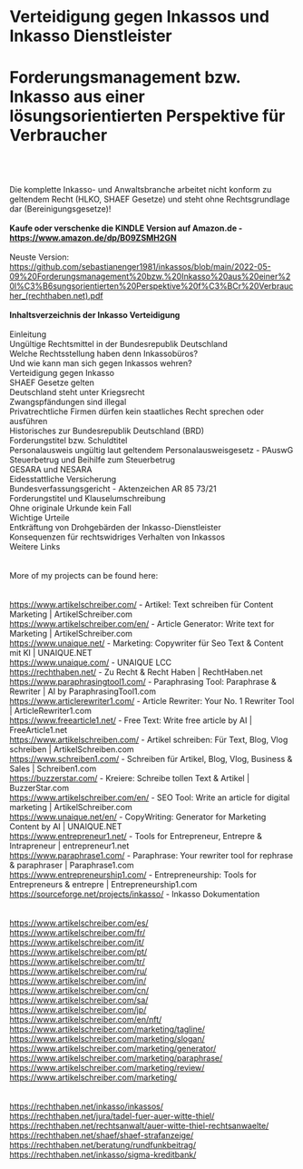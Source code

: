 # Verteidigung gegen Inkassos und Inkasso Dienstleister
<strong><h1>Forderungsmanagement bzw. Inkasso aus einer lösungsorientierten Perspektive für Verbraucher</h1></strong><br><br>
<br>
Die komplette Inkasso- und Anwaltsbranche arbeitet nicht konform zu geltendem Recht (HLKO, SHAEF Gesetze) und steht ohne Rechtsgrundlage dar (Bereinigungsgesetze)!
<br><br>
<strong>Kaufe oder verschenke die KINDLE Version auf Amazon.de - https://www.amazon.de/dp/B09ZSMH2GN </strong>
<br><br>
Neuste Version: https://github.com/sebastianenger1981/inkassos/blob/main/2022-05-09%20Forderungsmanagement%20bzw.%20Inkasso%20aus%20einer%20l%C3%B6sungsorientierten%20Perspektive%20f%C3%BCr%20Verbraucher_(rechthaben.net).pdf
<br><br>
<b>Inhaltsverzeichnis der Inkasso Verteidigung</b><br><br>
Einleitung<br>
Ungültige Rechtsmittel in der Bundesrepublik Deutschland<br>
Welche Rechtsstellung haben denn Inkassobüros?<br>
Und wie kann man sich gegen Inkassos wehren?<br>
Verteidigung gegen Inkasso<br>
SHAEF Gesetze gelten<br>
Deutschland steht unter Kriegsrecht<br>
Zwangspfändungen sind illegal<br>
Privatrechtliche Firmen dürfen kein staatliches Recht sprechen oder ausführen<br>
Historisches zur Bundesrepublik Deutschland (BRD)<br>
Forderungstitel bzw. Schuldtitel<br>
Personalausweis ungültig laut geltendem Personalausweisgesetz - PAuswG<br>
Steuerbetrug und Beihilfe zum Steuerbetrug<br>
GESARA und NESARA<br>
Eidesstattliche Versicherung<br>
Bundesverfassungsgericht - Aktenzeichen AR 85 73/21<br>
Forderungstitel und Klauselumschreibung<br>
Ohne originale Urkunde kein Fall<br>
Wichtige Urteile<br>
Entkräftung von Drohgebärden der Inkasso-Dienstleister<br>
Konsequenzen für rechtswidriges Verhalten von Inkassos<br>
Weitere Links<br>
<br><br>
More of my projects can be found here:<br>
<br><br>
https://www.artikelschreiber.com/ - Artikel: Text schreiben für Content Marketing | ArtikelSchreiber.com<br>
https://www.artikelschreiber.com/en/ - Article Generator: Write text for Marketing | ArtikelSchreiber.com<br>
https://www.unaique.net/ - Marketing: Copywriter für Seo Text & Content mit KI | UNAIQUE.NET <br>
https://www.unaique.com/ - UNAIQUE LCC<br>
https://rechthaben.net/ - Zu Recht & Recht Haben | RechtHaben.net<br>
https://www.paraphrasingtool1.com/ - Paraphrasing Tool: Paraphrase & Rewriter | AI by ParaphrasingTool1.com<br>
https://www.articlerewriter1.com/ - Article Rewriter: Your No. 1 Rewriter Tool | ArticleRewriter1.com<br>
https://www.freearticle1.net/ - Free Text: Write free article by AI | FreeArticle1.net<br>
https://www.artikelschreiben.com/ - Artikel schreiben: Für Text, Blog, Vlog schreiben | ArtikelSchreiben.com<br>
https://www.schreiben1.com/ - Schreiben für Artikel, Blog, Vlog, Business & Sales | Schreiben1.com<br>
https://buzzerstar.com/ - Kreiere: Schreibe tollen Text & Artikel | BuzzerStar.com<br>
https://www.artikelschreiber.com/en/ - SEO Tool: Write an article for digital marketing | ArtikelSchreiber.com<br>
https://www.unaique.net/en/ - CopyWriting: Generator for Marketing Content by AI | UNAIQUE.NET<br>
https://www.entrepreneur1.net/ - Tools for Entrepreneur, Entrepre & Intrapreneur | entrepreneur1.net<br>
https://www.paraphrase1.com/ - Paraphrase: Your rewriter tool for rephrase & paraphraser | Paraphrase1.com<br>
https://www.entrepreneurship1.com/ - Entrepreneurship: Tools for Entrepreneurs & entrepre | Entrepreneurship1.com<br>
https://sourceforge.net/projects/inkasso/ - Inkasso Dokumentation<br>
<br><br>
https://www.artikelschreiber.com/es/<br />
https://www.artikelschreiber.com/fr/<br />
https://www.artikelschreiber.com/it/<br />
https://www.artikelschreiber.com/pt/<br />
https://www.artikelschreiber.com/tr/<br />
https://www.artikelschreiber.com/ru/<br />
https://www.artikelschreiber.com/in/<br />
https://www.artikelschreiber.com/cn/<br />
https://www.artikelschreiber.com/sa/<br />
https://www.artikelschreiber.com/jp/<br />
https://www.artikelschreiber.com/en/nft/<br />
https://www.artikelschreiber.com/marketing/tagline/<br />
https://www.artikelschreiber.com/marketing/slogan/<br />
https://www.artikelschreiber.com/marketing/generator/<br />
https://www.artikelschreiber.com/marketing/paraphrase/<br />
https://www.artikelschreiber.com/marketing/review/<br />
https://www.artikelschreiber.com/marketing/<br />
<br><br>
https://rechthaben.net/inkasso/inkassos/<br>
https://rechthaben.net/jura/tadel-fuer-auer-witte-thiel/<br>
https://rechthaben.net/rechtsanwalt/auer-witte-thiel-rechtsanwaelte/<br>
https://rechthaben.net/shaef/shaef-strafanzeige/<br>
https://rechthaben.net/beratung/rundfunkbeitrag/<br>
https://rechthaben.net/inkasso/sigma-kreditbank/<br>

